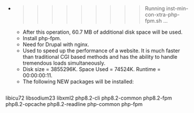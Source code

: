 * >>>>>>>>> Running inst-min-con-xtra-php-fpm.sh ...
  * After this operation, 60.7 MB of additional disk space will be used.
  * Install php-fpm.
  * Need for Drupal with nginx.
  * Used to speed up the performance of a website. It is much faster than traditional CGI based methods and has the ability to handle tremendous loads simultaneously.
  * Disk size = 3855296K. Space Used = 74524K. Runtime = 00:00:00:11.
  * The following NEW packages will be installed:
  ```bash
libicu72 libsodium23 libxml2 php8.2-cli php8.2-common
php8.2-fpm php8.2-opcache php8.2-readline php-common php-fpm
  ```
